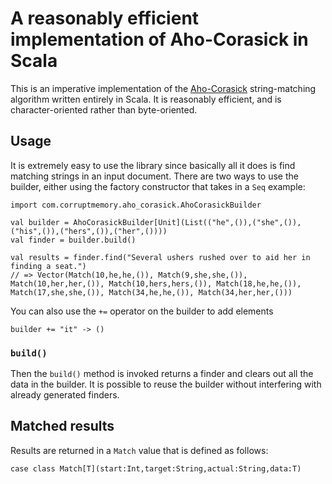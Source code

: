 # A reasonably efficient implementation of Aho-Corasick in Scala

This is an imperative implementation of the [Aho-Corasick](http://en.wikipedia.org/wiki/Aho%E2%80%93Corasick_string_matching_algorithm) string-matching
algorithm written entirely in Scala.  It is reasonably efficient, and is character-oriented rather
than byte-oriented.

## Usage

It is extremely easy to use the library since basically all it does is find matching strings in an
input document.  There are two ways to use the builder, either using the factory constructor that
takes in a `Seq` example:

    import com.corruptmemory.aho_corasick.AhoCorasickBuilder

    val builder = AhoCorasickBuilder[Unit](List(("he",()),("she",()),("his",()),("hers",()),("her",())))
    val finder = builder.build()

    val results = finder.find("Several ushers rushed over to aid her in finding a seat.")
    // => Vector(Match(10,he,he,()), Match(9,she,she,()), Match(10,her,her,()), Match(10,hers,hers,()), Match(18,he,he,()), Match(17,she,she,()), Match(34,he,he,()), Match(34,her,her,()))

You can also use the `+=` operator on the builder to add elements

    builder += "it" -> ()

### `build()`

Then the `build()` method is invoked returns a finder and clears out all the data in the builder.
It is possible to reuse the builder without interfering with already generated finders.

## Matched results

Results are returned in a `Match` value that is defined as follows:

    case class Match[T](start:Int,target:String,actual:String,data:T)

